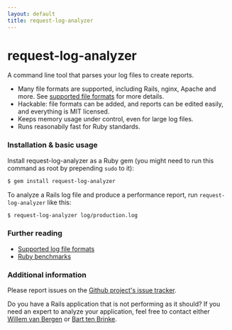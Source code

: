 ```yaml
---
layout: default
title: request-log-analyzer
---
```


# request-log-analyzer

A command line tool that parses your log files to create reports. 

- Many file formats are supported, including Rails, nginx, Apache and more.
  See [supported file formats](fileformats.html) for more details.
- Hackable: file formats can be added, and reports can be edited easily, and 
  everything is MIT licensed.
- Keeps memory usage under control, even for large log files. 
- Runs reasonabily fast for Ruby standards.


### Installation & basic usage

Install request-log-analyzer as a Ruby gem (you might need to run this command
as root by prepending `sudo` to it):

``` sh
$ gem install request-log-analyzer
```

To analyze a Rails log file and produce a performance report, run
`request-log-analyzer` like this:

``` sh
$ request-log-analyzer log/production.log
```


### Further reading

- [Supported log file formats](fileformats.html)
- [Ruby benchmarks](benchmarks.html)


### Additional information

Please report issues on the [Github project's issue tracker](https://github.com/wvanbergen/request-log-analyzer/issues).

Do you have a Rails application that is not performing as it should? If you need
an expert to analyze your application, feel free to contact either [Willem van
Bergen](mailto:willem@railsdoctors.com) or [Bart ten Brinke](mailto:bart@railsdoctors.com).
